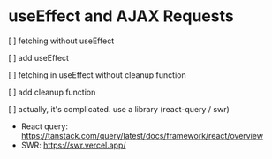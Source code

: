 # useEffect and AJAX Requests

[ ] fetching without useEffect

[ ] add useEffect

[ ] fetching in useEffect without cleanup function 

[ ] add cleanup function

[ ] actually, it's complicated. use a library (react-query / swr)
  - React query: https://tanstack.com/query/latest/docs/framework/react/overview
  - SWR: https://swr.vercel.app/
